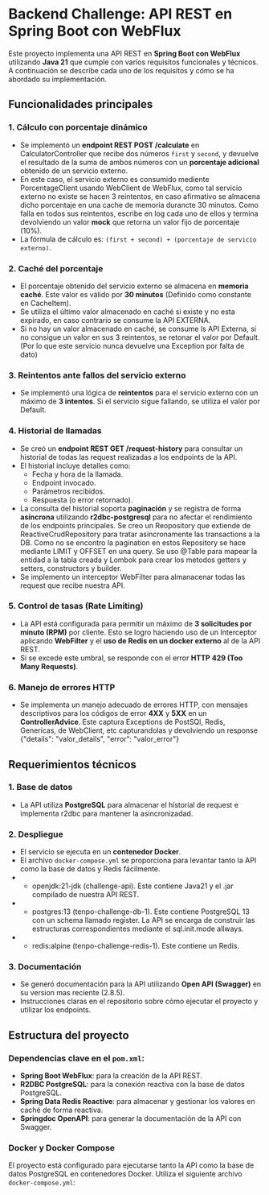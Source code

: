 # Backend Challenge: API REST en Spring Boot con WebFlux

Este proyecto implementa una API REST en **Spring Boot con WebFlux** utilizando **Java 21** que cumple con varios requisitos funcionales y técnicos. A continuación se describe cada uno de los requisitos y cómo se ha abordado su implementación.

## Funcionalidades principales

### 1. Cálculo con porcentaje dinámico
- Se implementó un **endpoint REST POST /calculate** en CalculatorController que recibe dos números `first` y `second`, y devuelve el resultado de la suma de ambos números con un **porcentaje adicional** obtenido de un servicio externo.
- En este caso, el servicio externo es consumido mediente PorcentageClient usando WebClient de WebFlux, como tal servicio externo no existe se hacen 3 reintentos, en caso afirmativo se almacena dicho porcentaje en una cache de memoria durancte 30 minutos. Como falla en todos sus reintentos, escribe en log cada uno de ellos y termina devolviendo un valor **mock** que retorna un valor fijo de porcentaje (10%).
- La fórmula de cálculo es: `(first + second) + (porcentaje de servicio externo)`.

### 2. Caché del porcentaje
- El porcentaje obtenido del servicio externo se almacena en **memoria caché**. Este valor es válido por **30 minutos** (Definido como constante en CacheItem).
- Se utiliza el último valor almacenado en caché si existe y no esta expirado, en caso contrario se consume la API EXTERNA.
- Si no hay un valor almacenado en caché, se consume ls API Externa, si no consigue un valor en sus 3 reintentos, se retonar el valor por Default. (Por lo que este servicio nunca devuelve una Exception por falta de dato)

### 3. Reintentos ante fallos del servicio externo
- Se implementó una lógica de **reintentos** para el servicio externo con un máximo de **3 intentos**. Si el servicio sigue fallando, se utiliza el valor por Default.

### 4. Historial de llamadas
- Se creó un **endpoint REST GET /request-history** para consultar un historial de todas las request realizadas a los endpoints de la API.
- El historial incluye detalles como:
  - Fecha y hora de la llamada.
  - Endpoint invocado.
  - Parámetros recibidos.
  - Respuesta (o error retornado).
- La consulta del historial soporta **paginación** y se registra de forma **asíncrona** utilizando **r2dbc-postgresql** para no afectar el rendimiento de los endpoints principales. Se creo un Reopository que extiende de ReactiveCrudRepository para tratar asincronamente las transactions a la DB. Como no se encontro la pagination en estos Repository se hace mediante LIMIT y OFFSET en una query. Se uso @Table para mapear la entidad a la tabla creada y Lombok para crear los metodos getters y setters, constructors y builder.
- Se implemento un interceptor WebFilter para almanacenar todas las request que recibe nuestra API.

### 5. Control de tasas (Rate Limiting)
- La API está configurada para permitir un máximo de **3 solicitudes por minuto (RPM)** por cliente. Esto se logro haciendo uso de un Interceptor aplicando **WebFilter** y el **uso de Redis en un docker externo** al de la API REST.
- Si se excede este umbral, se responde con el error **HTTP 429 (Too Many Requests)**.

### 6. Manejo de errores HTTP
- Se implementa un manejo adecuado de errores HTTP, con mensajes descriptivos para los códigos de error **4XX** y **5XX** en un **ControllerAdvice**. Este captura Exceptions de PostSQl, Redis, Genericas, de WebClient, etc capturandolas y devolviendo un response {"details": "valor_details", "error": "valor_error"}


## Requerimientos técnicos

### 1. Base de datos
- La API utiliza **PostgreSQL** para almacenar el historial de request e implementa r2dbc para mantener la asincronizadad.

### 2. Despliegue
- El servicio se ejecuta en un **contenedor Docker**.
- El archivo `docker-compose.yml` se proporciona para levantar tanto la API como la base de datos y Redis fácilmente.
- - openjdk:21-jdk (challenge-api). Este contiene Java21 y el .jar compilado de nuestra API REST.
- - postgres:13 (tenpo-challenge-db-1). Este contiene PostgreSQL 13 con un schema llamado register. La API se encarga de construir las estructuras correspondientes mediante el sql.init.mode allways.
- - redis:alpine (tenpo-challenge-redis-1). Este contiene un Redis.

### 3. Documentación
- Se generó documentación para la API utilizando **Open API (Swagger)** en su version mas reciente (2.8.5).
- Instrucciones claras en el repositorio sobre cómo ejecutar el proyecto y utilizar los endpoints.

## Estructura del proyecto

### Dependencias clave en el `pom.xml`:

- **Spring Boot WebFlux**: para la creación de la API REST.
- **R2DBC PostgreSQL**: para la conexión reactiva con la base de datos PostgreSQL.
- **Spring Data Redis Reactive**: para almacenar y gestionar los valores en caché de forma reactiva.
- **Springdoc OpenAPI**: para generar la documentación de la API con Swagger.

### Docker y Docker Compose
El proyecto está configurado para ejecutarse tanto la API como la base de datos PostgreSQL en contenedores Docker. Utiliza el siguiente archivo `docker-compose.yml`:
